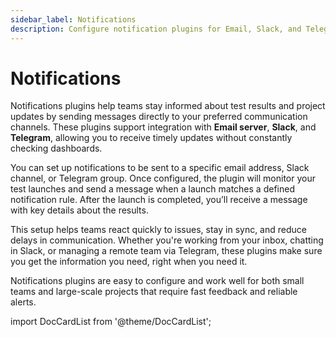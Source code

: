 ```yaml
---
sidebar_label: Notifications
description: Configure notification plugins for Email, Slack, and Telegram in ReportPortal test automation reporting tools for real-time alerts.
---
```


# Notifications

Notifications plugins help teams stay informed about test results and project updates by sending messages directly to your preferred communication channels. These plugins support integration with **Email server**, **Slack**, and **Telegram**, allowing you to receive timely updates without constantly checking dashboards.

You can set up notifications to be sent to a specific email address, Slack channel, or Telegram group. Once configured, the plugin will monitor your test launches and send a message when a launch matches a defined notification rule. After the launch is completed, you’ll receive a message with key details about the results.

This setup helps teams react quickly to issues, stay in sync, and reduce delays in communication. Whether you're working from your inbox, chatting in Slack, or managing a remote team via Telegram, these plugins make sure you get the information you need, right when you need it.

Notifications plugins are easy to configure and work well for both small teams and large-scale projects that require fast feedback and reliable alerts.

import DocCardList from '@theme/DocCardList';

<DocCardList />
